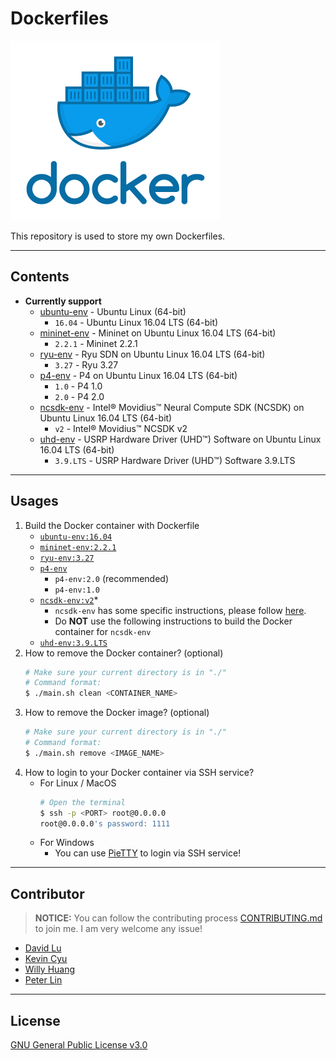 # Dockerfiles

![](res/logo.png)

This repository is used to store my own Dockerfiles.

---
## Contents

* **Currently support**
    * [ubuntu-env](https://hub.docker.com/r/yungshenglu/ubuntu-env/) - Ubuntu Linux (64-bit)
        * `16.04` - Ubuntu Linux 16.04 LTS (64-bit)
    * [mininet-env](https://hub.docker.com/r/yungshenglu/mininet-env) - Mininet on Ubuntu Linux 16.04 LTS (64-bit)
        * `2.2.1` - Mininet 2.2.1
    * [ryu-env](https://hub.docker.com/r/yungshenglu/ryu-env) - Ryu SDN on Ubuntu Linux 16.04 LTS (64-bit)
        * `3.27` - Ryu 3.27
    * [p4-env](https://cloud.docker.com/repository/docker/yungshenglu/p4-env) - P4 on Ubuntu Linux 16.04 LTS (64-bit)
        * `1.0` - P4 1.0
        * `2.0` - P4 2.0
    * [ncsdk-env](https://cloud.docker.com/u/yungshenglu/repository/docker/yungshenglu/ncsdk-env) - Intel® Movidius™ Neural Compute SDK (NCSDK) on Ubuntu Linux 16.04 LTS (64-bit)
        * `v2` - Intel® Movidius™ NCSDK v2
    * [uhd-env](https://cloud.docker.com/u/yungshenglu/repository/docker/yungshenglu/uhd-env) - USRP Hardware Driver (UHD™) Software on Ubuntu Linux 16.04 LTS (64-bit)
        * `3.9.LTS` - USRP Hardware Driver (UHD™) Software 3.9.LTS

---
## Usages

1. Build the Docker container with Dockerfile
    * [`ubuntu-env:16.04`](ubuntu-env/)
    * [`mininet-env:2.2.1`](mininet-env/)
    * [`ryu-env:3.27`](ryu-env/)
    * [`p4-env`](p4-env/)
        * `p4-env:2.0` (recommended)
        * `p4-env:1.0`
    * [`ncsdk-env:v2`](ncsdk-env/)*
        * `ncsdk-env` has some specific instructions, please follow [here](ncsdk-env/README.md).
        * Do **NOT** use the following instructions to build the Docker container for `ncsdk-env`
    * [`uhd-env:3.9.LTS`](uhd-env/)
2. How to remove the Docker container? (optional)
    ```bash
    # Make sure your current directory is in "./"
    # Command format:
    $ ./main.sh clean <CONTAINER_NAME>
    ```
3. How to remove the Docker image? (optional)
    ```bash
    # Make sure your current directory is in "./"
    # Command format:
    $ ./main.sh remove <IMAGE_NAME>
    ```
4. How to login to your Docker container via SSH service?
    * For Linux / MacOS
        ```bash
        # Open the terminal
        $ ssh -p <PORT> root@0.0.0.0
        root@0.0.0.0's password: 1111
        ```
    * For Windows
        * You can use [PieTTY](https://sites.google.com/view/pietty-project) to login via SSH service!

---
## Contributor

> **NOTICE:** You can follow the contributing process [CONTRIBUTING.md](CONTRIBUTING.md) to join me. I am very welcome any issue!

* [David Lu](https://github.com/yungshenglu)
* [Kevin Cyu](https://github.com/kevinbird61)
* [Willy Huang](https://github.com/ChenFaHaung)
* [Peter Lin](https://github.com/ms0248717)

---
## License

[GNU General Public License v3.0](LICENSE)